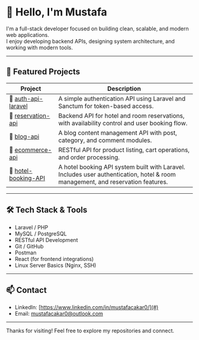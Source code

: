 # 👋 Hello, I'm Mustafa

I'm a full-stack developer focused on building clean, scalable, and modern web applications.  
I enjoy developing backend APIs, designing system architecture, and working with modern tools.

---

## 🧩 Featured Projects

| Project | Description |
|--------|-------------|
| 🔐 [auth-api-laravel](https://github.com/mustafackr0/auth-api-laravel) | A simple authentication API using Laravel and Sanctum for token-based access. |
| 🏨 [reservation-api](https://github.com/mustafackr0/reservation-api) | Backend API for hotel and room reservations, with availability control and user booking flow. |
| 📝 [blog-api](https://github.com/mustafackr0/blog-api) | A blog content management API with post, category, and comment modules. |
| 🛒 [ecommerce-api](https://github.com/mustafackr0/ecommerce-api) | RESTful API for product listing, cart operations, and order processing. |
| 🏨 [hotel-booking-API](https://github.com/mustafackr0/hotel-booking-API) | A hotel booking API system built with Laravel. Includes user authentication, hotel & room management, and reservation features. |

---

## 🛠 Tech Stack & Tools

- Laravel / PHP
- MySQL / PostgreSQL
- RESTful API Development
- Git / GitHub
- Postman
- React (for frontend integrations)
- Linux Server Basics (Nginx, SSH)

---

## 📫 Contact

- LinkedIn: [https://www.linkedin.com/in/mustafacakar0/](#)
- Email: mustafacakar0@outlook.com

---

Thanks for visiting! Feel free to explore my repositories and connect.
